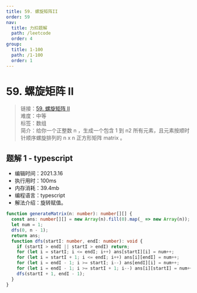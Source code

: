 ```yaml
---
title: 59. 螺旋矩阵II
order: 59
nav:
  title: 力扣题解
  path: /leetcode
  order: 4
group:
  title: 1-100
  path: /1-100
  order: 1
---
```


# 59. 螺旋矩阵 II

> 链接：[59. 螺旋矩阵 II](https://leetcode-cn.com/problems/spiral-matrix-ii/)  
> 难度：中等  
> 标签：数组  
> 简介：给你一个正整数 n ，生成一个包含 1 到 n2 所有元素，且元素按顺时针顺序螺旋排列的 n x n 正方形矩阵 matrix 。

## 题解 1 - typescript

- 编辑时间：2021.3.16
- 执行用时：100ms
- 内存消耗：39.4mb
- 编程语言：typescript
- 解法介绍：旋转赋值。

```typescript
function generateMatrix(n: number): number[][] {
  const ans: number[][] = new Array(n).fill(0).map(_ => new Array(n));
  let num = 1;
  dfs(0, n - 1);
  return ans;
  function dfs(startI: number, endI: number): void {
    if (startI > endI || startI > endI) return;
    for (let i = startI; i <= endI; i++) ans[startI][i] = num++;
    for (let i = startI + 1; i <= endI; i++) ans[i][endI] = num++;
    for (let i = endI - 1; i >= startI; i--) ans[endI][i] = num++;
    for (let i = endI - 1; i >= startI + 1; i--) ans[i][startI] = num++;
    dfs(startI + 1, endI - 1);
  }
}
```
